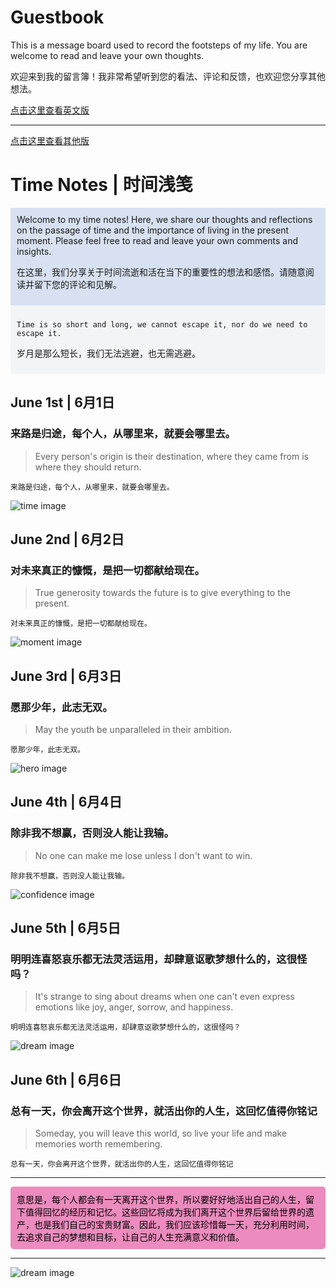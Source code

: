<head>
  <link rel="stylesheet" href="style.css">
</head>

# Guestbook

This is a message board used to record the footsteps of my life. You are welcome to read and leave your own thoughts.

欢迎来到我的留言簿！我非常希望听到您的看法、评论和反馈，也欢迎您分享其他想法。

[点击这里查看英文版](./README-en.md)


---
[点击这里查看其他版](./README-OT.MD)

# Time Notes | 时间浅笺

<div style="background-color:#d7e1f1;padding:10px;">
Welcome to my time notes! Here, we share our thoughts and reflections on the passage of time and the importance of living in the present moment. Please feel free to read and leave your own comments and insights.

在这里，我们分享关于时间流逝和活在当下的重要性的想法和感悟。请随意阅读并留下您的评论和见解。
</div>

<div style="background-color:#f3f4f6;border-radius:5px;padding:10px;">
  
`Time is so short and long, we cannot escape it, nor do we need to escape it.`

岁月是那么短长，我们无法逃避，也无需逃避。
</div>

## June 1st | 6月1日

### 来路是归途，每个人，从哪里来，就要会哪里去。
>
> Every person's origin is their destination, where they came from is where they should return.

`来路是归途，每个人，从哪里来，就要会哪里去。`<br>

![time image](https://source.unsplash.com/960x640/?time)

## June 2nd | 6月2日

### 对未来真正的慷慨，是把一切都献给现在。
>
> True generosity towards the future is to give everything to the present.

`对未来真正的慷慨，是把一切都献给现在。`<br>

![moment image](https://source.unsplash.com/960x640/?moment)

## June 3rd | 6月3日

### 愿那少年，此志无双。
>
> May the youth be unparalleled in their ambition.

`愿那少年，此志无双。`<br>

![hero image](https://source.unsplash.com/960x640/?Hero&courage&man)

## June 4th | 6月4日

### 除非我不想赢，否则没人能让我输。
>
> No one can make me lose unless I don't want to win.

`除非我不想赢，否则没人能让我输。`<br>

![confidence image](https://source.unsplash.com/960x640/?Confidence&effort&determination)

## June 5th | 6月5日

### 明明连喜怒哀乐都无法灵活运用，却肆意讴歌梦想什么的，这很怪吗？
>
> It's strange to sing about dreams when one can't even express emotions like joy, anger, sorrow, and happiness.

`明明连喜怒哀乐都无法灵活运用，却肆意讴歌梦想什么的，这很怪吗？`<br>

![dream image](https://source.unsplash.com/960x640/?梦想&追逐)

## June 6th | 6月6日

### 总有一天，你会离开这个世界，就活出你的人生，这回忆值得你铭记
>
> Someday, you will leave this world, so live your life and make memories worth remembering.

`总有一天，你会离开这个世界，就活出你的人生，这回忆值得你铭记`<br>

---
<div style="background-color:#ec8bbd;border-radius:5px;padding:10px;color:black;">
意思是，每个人都会有一天离开这个世界，所以要好好地活出自己的人生，留下值得回忆的经历和记忆。这些回忆将成为我们离开这个世界后留给世界的遗产，也是我们自己的宝贵财富。因此，我们应该珍惜每一天，充分利用时间，去追求自己的梦想和目标，让自己的人生充满意义和价值。
</div>

---

![dream image](https://source.unsplash.com/960x640/?珍惜时间&追逐梦想)
